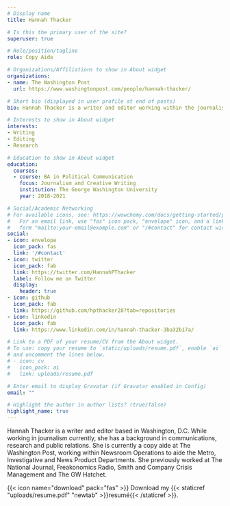 ```yaml
---
# Display name
title: Hannah Thacker

# Is this the primary user of the site?
superuser: true

# Role/position/tagline
role: Copy Aide

# Organizations/Affiliations to show in About widget
organizations:
- name: The Washington Post
  url: https://www.washingtonpost.com/people/hannah-thacker/

# Short bio (displayed in user profile at end of posts)
bio: Hannah Thacker is a writer and editor working within the journalism industry.

# Interests to show in About widget
interests:
- Writing
- Editing
- Research

# Education to show in About widget
education:
  courses:
  - course: BA in Political Communication
    focus: Journalism and Creative Writing
    institution: The George Washington University
    year: 2018-2021

# Social/Academic Networking
# For available icons, see: https://wowchemy.com/docs/getting-started/page-builder/#icons
#   For an email link, use "fas" icon pack, "envelope" icon, and a link in the
#   form "mailto:your-email@example.com" or "/#contact" for contact widget.
social:
- icon: envelope
  icon_pack: fas
  link: '/#contact'
- icon: twitter
  icon_pack: fab
  link: https://twitter.com/HannahPThacker
  label: Follow me on Twitter
  display:
    header: true
- icon: github
  icon_pack: fab
  link: https://github.com/hpthacker28?tab=repositories
- icon: linkedin
  icon_pack: fab
  link: https://www.linkedin.com/in/hannah-thacker-3ba32b17a/

# Link to a PDF of your resume/CV from the About widget.
# To use: copy your resume to `static/uploads/resume.pdf`, enable `ai` icons in `params.toml`,
# and uncomment the lines below.
# - icon: cv
#   icon_pack: ai
#   link: uploads/resume.pdf

# Enter email to display Gravatar (if Gravatar enabled in Config)
email: ""

# Highlight the author in author lists? (true/false)
highlight_name: true
---
```


Hannah Thacker is a writer and editor based in Washington, D.C. While working in journalism currently, she has a background in communications, research and public relations. She is currently a copy aide at The Washington Post, working within Newsroom Operations to aide the Metro, Investigative and News Product Departments. She previously worked at The National Journal, Freakonomics Radio, Smith and Company Crisis Management and The GW Hatchet. 


{{< icon name="download" pack="fas" >}} Download my {{< staticref "uploads/resume.pdf" "newtab" >}}resumé{{< /staticref >}}.
